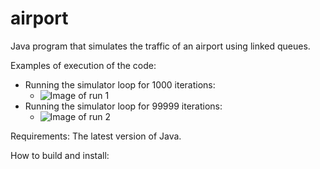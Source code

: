 # airport
Java program that simulates the traffic of an airport using linked queues.

Examples of execution of the code:
* Running the simulator loop for 1000 iterations:
  * ![Image of run 1](https://i.gyazo.com/c307399bebe6dd2c54a35c46fdf5f959.png)
* Running the simulator loop for 99999 iterations:
  * ![Image of run 2](https://i.gyazo.com/af3cc197dd2ab51f58518d3b4b2ad7a0.png)

Requirements:
The latest version of Java.

How to build and install:
